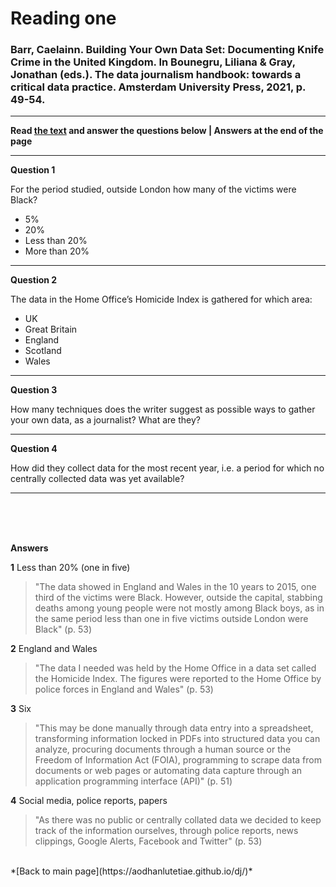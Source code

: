 # Reading one

### Barr, Caelainn. Building Your Own Data Set: Documenting Knife Crime in the United Kingdom. In Bounegru, Liliana & Gray, Jonathan (eds.). The data journalism handbook: towards a critical data practice. Amsterdam University Press, 2021, p. 49-54.
---
**Read [the text](https://library.oapen.org/bitstream/handle/20.500.12657/47509/9789048542079.pdf#Gray_Colour.indd%3A.307590%3A2663) and answer the questions below | Answers at the end of the page**

---
**Question 1**

For the period studied, outside London how many of the victims were Black?

- 5%
- 20%
- Less than 20%
- More than 20%

---

**Question 2**

The data in the Home Office’s Homicide Index is gathered for which area:

- UK
- Great Britain
- England
- Scotland
- Wales

---

**Question 3**

How many techniques does the writer suggest as possible ways to gather your own data, as a journalist? What are they?

---

**Question 4**

How did they collect data for the most recent year, i.e. a period for which no centrally collected data was yet available?

---

<br />

<br />

<br />

**Answers**

**1**
Less than 20% (one in five)
> "The data showed in England and Wales in the 10 years to 2015, one third of the victims were Black. However, outside the capital, stabbing deaths among young people were not mostly among Black boys, as in the same period less than one in five victims outside London were Black" (p. 53)

**2**
England and Wales
> "The data I needed was held by the Home Office in a data set called the Homicide Index. The figures were reported to the Home Office by police forces in England and Wales" (p. 53)

**3**
Six
> "This may be done manually through data entry into a spreadsheet, transforming information locked in PDFs into structured data you can analyze, procuring documents through a human source or the Freedom of Information Act (FOIA), programming to scrape data from documents or web pages or automating data capture through an application programming interface (API)" (p. 51)

**4**
Social media, police reports, papers
> "As there was no public or centrally collated data we decided to keep track of the information ourselves, through police reports, news clippings, Google Alerts, Facebook and Twitter" (p. 53)

<br />
*[Back to main page](https://aodhanlutetiae.github.io/dj/)*
